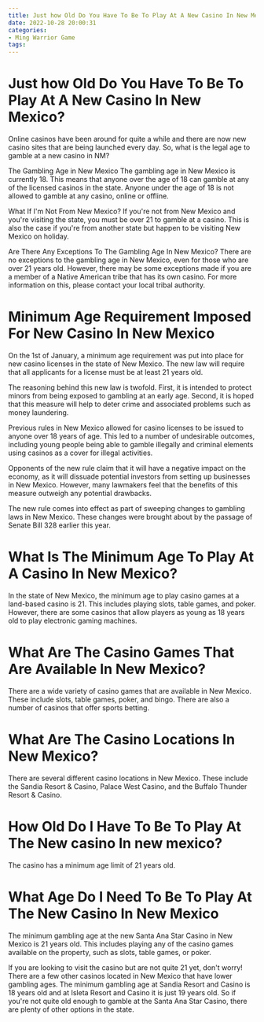 ```yaml
---
title: Just how Old Do You Have To Be To Play At A New Casino In New Mexico
date: 2022-10-28 20:00:31
categories:
- Ming Warrior Game
tags:
---
```



#  Just how Old Do You Have To Be To Play At A New Casino In New Mexico?

Online casinos have been around for quite a while and there are now new casino sites that are being launched every day. So, what is the legal age to gamble at a new casino in NM?

The Gambling Age in New Mexico
The gambling age in New Mexico is currently 18. This means that anyone over the age of 18 can gamble at any of the licensed casinos in the state. Anyone under the age of 18 is not allowed to gamble at any casino, online or offline.

What If I'm Not From New Mexico?
If you're not from New Mexico and you're visiting the state, you must be over 21 to gamble at a casino. This is also the case if you're from another state but happen to be visiting New Mexico on holiday.

Are There Any Exceptions To The Gambling Age In New Mexico?
There are no exceptions to the gambling age in New Mexico, even for those who are over 21 years old. However, there may be some exceptions made if you are a member of a Native American tribe that has its own casino. For more information on this, please contact your local tribal authority.

#  Minimum Age Requirement Imposed For New Casino In New Mexico

On the 1st of January, a minimum age requirement was put into place for new casino licenses in the state of New Mexico. The new law will require that all applicants for a license must be at least 21 years old.

The reasoning behind this new law is twofold. First, it is intended to protect minors from being exposed to gambling at an early age. Second, it is hoped that this measure will help to deter crime and associated problems such as money laundering.

Previous rules in New Mexico allowed for casino licenses to be issued to anyone over 18 years of age. This led to a number of undesirable outcomes, including young people being able to gamble illegally and criminal elements using casinos as a cover for illegal activities.

Opponents of the new rule claim that it will have a negative impact on the economy, as it will dissuade potential investors from setting up businesses in New Mexico. However, many lawmakers feel that the benefits of this measure outweigh any potential drawbacks.

The new rule comes into effect as part of sweeping changes to gambling laws in New Mexico. These changes were brought about by the passage of Senate Bill 328 earlier this year.

#  What Is The Minimum Age To Play At A Casino In New Mexico?

In the state of New Mexico, the minimum age to play casino games at a land-based casino is 21. This includes playing slots, table games, and poker. However, there are some casinos that allow players as young as 18 years old to play electronic gaming machines.

# What Are The Casino Games That Are Available In New Mexico?

There are a wide variety of casino games that are available in New Mexico. These include slots, table games, poker, and bingo. There are also a number of casinos that offer sports betting.

# What Are The Casino Locations In New Mexico?

There are several different casino locations in New Mexico. These include the Sandia Resort & Casino, Palace West Casino, and the Buffalo Thunder Resort & Casino.

#  How Old Do I Have To Be To Play At The New casino In new mexico?

The casino has a minimum age limit of 21 years old.

#  What Age Do I Need To Be To Play At The New Casino In New Mexico

The minimum gambling age at the new Santa Ana Star Casino in New Mexico is 21 years old. This includes playing any of the casino games available on the property, such as slots, table games, or poker.

If you are looking to visit the casino but are not quite 21 yet, don't worry! There are a few other casinos located in New Mexico that have lower gambling ages. The minimum gambling age at Sandia Resort and Casino is 18 years old and at Isleta Resort and Casino it is just 19 years old. So if you're not quite old enough to gamble at the Santa Ana Star Casino, there are plenty of other options in the state.